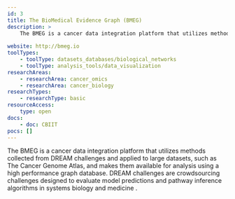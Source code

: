```yaml
---
id: 3
title: The BioMedical Evidence Graph (BMEG)
description: >
    The BMEG is a cancer data integration platform that utilizes methods collected from Dialogue for Reverse Engineering Assessments and Methods (DREAM) challenges and applied to large datasets, such as The Cancer Genome Atlas, and makes them available for analysis using a high performance graph database.
    
website: http://bmeg.io
toolTypes:
    - toolType: datasets_databases/biological_networks
    - toolType: analysis_tools/data_visualization
researchAreas:
    - researchArea: cancer_omics
    - researchArea: cancer_biology
researchTypes:
    - researchType: basic
resourceAccess:
    type: open
docs:
    - doc: CBIIT
pocs: []        
---
```

The BMEG is a cancer data integration platform that utilizes methods collected from DREAM challenges and applied to large datasets, such as The Cancer Genome Atlas, and makes them available for analysis using a high performance graph database. DREAM challenges are crowdsourcing challenges designed to evaluate model predictions and pathway inference algorithms in systems biology and medicine .
